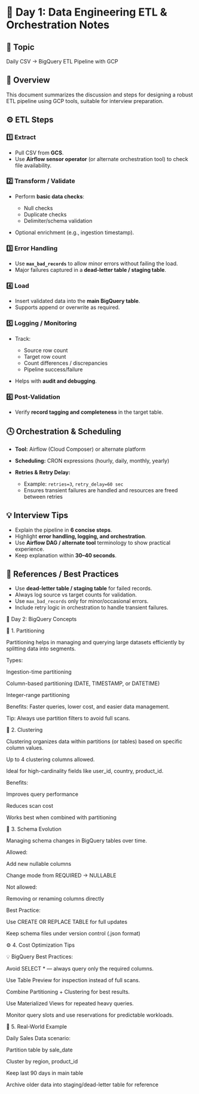 # 📘 Day 1: Data Engineering ETL & Orchestration Notes

## 🧠 Topic

Daily CSV → BigQuery ETL Pipeline with GCP

## 🚀 Overview

This document summarizes the discussion and steps for designing a robust ETL pipeline using GCP tools, suitable for interview preparation.

## ⚙️ ETL Steps

### 1️⃣ Extract

* Pull CSV from **GCS**.
* Use **Airflow sensor operator** (or alternate orchestration tool) to check file availability.

### 2️⃣ Transform / Validate

* Perform **basic data checks**:

  * Null checks
  * Duplicate checks
  * Delimiter/schema validation
* Optional enrichment (e.g., ingestion timestamp).

### 3️⃣ Error Handling

* Use **`max_bad_records`** to allow minor errors without failing the load.
* Major failures captured in a **dead-letter table / staging table**.

### 4️⃣ Load

* Insert validated data into the **main BigQuery table**.
* Supports append or overwrite as required.

### 5️⃣ Logging / Monitoring

* Track:

  * Source row count
  * Target row count
  * Count differences / discrepancies
  * Pipeline success/failure
* Helps with **audit and debugging**.

### 6️⃣ Post-Validation

* Verify **record tagging and completeness** in the target table.

## 🕓 Orchestration & Scheduling

* **Tool:** Airflow (Cloud Composer) or alternate platform
* **Scheduling:** CRON expressions (hourly, daily, monthly, yearly)
* **Retries & Retry Delay:**

  * Example: `retries=3`, `retry_delay=60 sec`
  * Ensures transient failures are handled and resources are freed between retries

## 💡 Interview Tips

* Explain the pipeline in **6 concise steps**.
* Highlight **error handling, logging, and orchestration**.
* Use **Airflow DAG / alternate tool** terminology to show practical experience.
* Keep explanation within **30–40 seconds**.

## 🧩 References / Best Practices

* Use **dead-letter table / staging table** for failed records.
* Always log source vs target counts for validation.
* Use `max_bad_records` only for minor/occasional errors.
* Include retry logic in orchestration to handle transient failures.

📘 Day 2: BigQuery Concepts

🧩 1. Partitioning

Partitioning helps in managing and querying large datasets efficiently by splitting data into segments.

Types:

Ingestion-time partitioning

Column-based partitioning (DATE, TIMESTAMP, or DATETIME)

Integer-range partitioning

Benefits: Faster queries, lower cost, and easier data management.

Tip: Always use partition filters to avoid full scans.

🧮 2. Clustering

Clustering organizes data within partitions (or tables) based on specific column values.

Up to 4 clustering columns allowed.

Ideal for high-cardinality fields like user_id, country, product_id.

Benefits:

Improves query performance

Reduces scan cost

Works best when combined with partitioning

🧰 3. Schema Evolution

Managing schema changes in BigQuery tables over time.

Allowed:

Add new nullable columns

Change mode from REQUIRED → NULLABLE

Not allowed:

Removing or renaming columns directly

Best Practice:

Use CREATE OR REPLACE TABLE for full updates

Keep schema files under version control (.json format)

⚙️ 4. Cost Optimization Tips

💡 BigQuery Best Practices:

Avoid SELECT * — always query only the required columns.

Use Table Preview for inspection instead of full scans.

Combine Partitioning + Clustering for best results.

Use Materialized Views for repeated heavy queries.

Monitor query slots and use reservations for predictable workloads.

🧩 5. Real-World Example

Daily Sales Data scenario:

Partition table by sale_date

Cluster by region, product_id

Keep last 90 days in main table

Archive older data into staging/dead-letter table for reference
